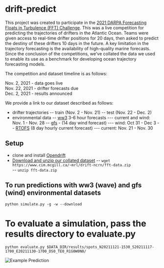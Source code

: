 # drift-predict

This project was created to participate in the [2021 DARPA Forecasting Floats in Turbulence (FFT) Challenge](https://custom.cvent.com/2EA9DACA6FD445A9B9591C3F0C2F58F0/files/6372c91a68444c3ca8b24703e1cccd8b.pdf). This was a live competition for predicting the trajectories of drifters in the Atlantic Ocean. Teams were given access to real-time drifter positions for 20 days, then asked to predict the destiny of these drifters 10 days in the future. A key limitation in the trajectory forecasting is the availability of high-quality marine forecasts. 
Since the conclusion of the competitions, we've collated the data we used to enable its use as a benchmark for developing ocean trajectory forecasting models. 

The competition and dataset timeline is as follows: 

Nov. 2, 2021 - data goes live  
Nov. 22, 2021 - drifter forecasts due  
Dec. 2, 2021 - results announced 


We provide a link to our dataset described as follows: 

- drifter trajectories
-- train (Nov. 2 - Nov. 21)
-- test  (Nov. 22 - Dec. 2)
- environmental data
-- [ww3](https://thredds.ucar.edu/thredds/ncss/grib/NCEP/WW3/Global/Best/dataset.html) 3-6 hour forecasts
--- current and wind: Nov. 1 - Nov. 28
-- [gfs](https://thredds.ucar.edu/thredds/gfsp5) - (14 day wind forecast)
--- wind: Oct 31 - Dec 3
-- [RTOFS](https://nomads.ncep.noaa.gov/pub/data/nccf/com/rtofs/prod/) (8 day hourly current forecast) 
--- current: Nov. 21 - Nov. 30


## Setup

- clone and install [Opendrift](https://github.com/opendrift/opendrift) 
- [Download and unzip our collated dataset](https://www.cim.mcgill.ca/~mrl/drift-ncrn/fft-data.zip)
-- `wget https://www.cim.mcgill.ca/~mrl/drift-ncrn/fft-data.zip`   
-- `unzip fft-data.zip`


## To run predictions with ww3 (wave) and gfs (wind) environmental datasets

` python simulate.py -g -w --download `

# To evaluate a simulation, pass the results directory to evaluate.py

`python evaluate.py $DATA_DIR/results/spots_N20211121-1530_S20211117-1700_E20211130-1700_DS0_TE0_R1G0W0N0/ `

![Example Prediction](https://github.com/johannah/drift-predict/blob/jrh_argo/media/example_drift.gif) 
